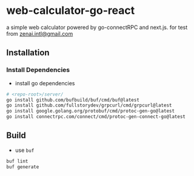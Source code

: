 # web-calculator-go-react
a simple web calculator powered by go-connectRPC and next.js. for test from zenai.intl@gmail.com

## Installation

### Install Dependencies

- install go dependencies
```sh
# <repo-root>/server/
go install github.com/bufbuild/buf/cmd/buf@latest
go install github.com/fullstorydev/grpcurl/cmd/grpcurl@latest
go install google.golang.org/protobuf/cmd/protoc-gen-go@latest
go install connectrpc.com/connect/cmd/protoc-gen-connect-go@latest
```

## Build

- use `buf`
```sh
buf lint
buf generate
```